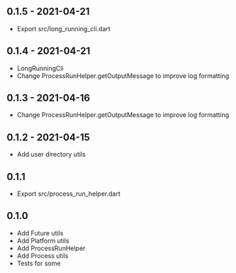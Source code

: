 ## 0.1.5 - 2021-04-21
- Export src/long_running_cli.dart

## 0.1.4 - 2021-04-21
- LongRunningCli
- Change ProcessRunHelper.getOutputMessage to improve log formatting

## 0.1.3 - 2021-04-16
- Change ProcessRunHelper.getOutputMessage to improve log formatting

## 0.1.2 - 2021-04-15
- Add user directory utils

## 0.1.1
- Export src/process_run_helper.dart

## 0.1.0
- Add Future utils
- Add Platform utils
- Add ProcessRunHelper
- Add Process utils
- Tests for some